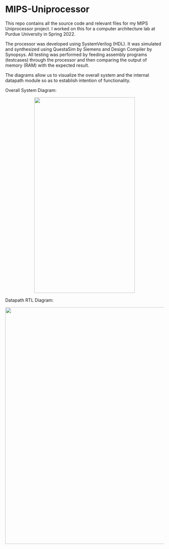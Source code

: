 # MIPS-Uniprocessor

This repo contains all the source code and relevant files for my MIPS Uniprocessor project. 
I worked on this for a computer architecture lab at Purdue University in Spring 2022.

The processor was developed using SystemVerilog (HDL). It was simulated and synthesized 
using QuestaSim by Siemens and Design Compiler by Synopsys. All testing was performed 
by feeding assembly programs (testcases) through the processor and then comparing the 
output of memory (RAM) with the expected result.

The diagrams allow us to visualize the overall system and the internal datapath module
so as to establish intention of functionality. 

Overall System Diagram:
<br />
<p align="center">
  <kbd>
    <img src="https://user-images.githubusercontent.com/82693292/189511969-9eac9e14-e69c-4752-9525-9e3c57b6aaef.jpg" width="320" height="620"/>
  </kbd>
</p>


Datapath RTL Diagram:
<br />
<p align="center">
  <kbd>
    <img src="https://user-images.githubusercontent.com/82693292/189511169-f90daddf-94aa-4eef-b58d-23a18067168a.png" width="1000" height="750"/>
  </kbd>
</p>

